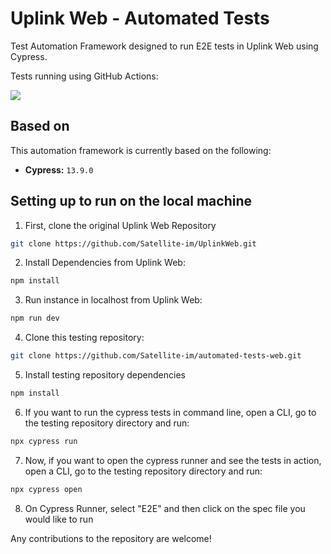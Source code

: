 # Uplink Web - Automated Tests

Test Automation Framework designed to run E2E tests in Uplink Web using Cypress.

Tests running using GitHub Actions:

<p align="left">
    <a href="https://github.com/Satellite-im/automated-tests-web/actions"><img src="https://github.com/Satellite-im/automated-tests-web/actions/workflows/automated-tests.yml/badge.svg" /></a>
</p>

## Based on

This automation framework is currently based on the following:

- **Cypress:** `13.9.0`

## Setting up to run on the local machine

1. First, clone the original Uplink Web Repository

```sh
git clone https://github.com/Satellite-im/UplinkWeb.git
```

2. Install Dependencies from Uplink Web:

```sh
npm install
```

3. Run instance in localhost from Uplink Web:

```sh
npm run dev
```

4. Clone this testing repository:

```sh
git clone https://github.com/Satellite-im/automated-tests-web.git
```

5. Install testing repository dependencies

```sh
npm install
```

6. If you want to run the cypress tests in command line, open a CLI, go to the testing repository directory and run:

```sh
npx cypress run
```

7. Now, if you want to open the cypress runner and see the tests in action, open a CLI, go to the testing repository directory and run:

```sh
npx cypress open
```

8. On Cypress Runner, select "E2E" and then click on the spec file you would like to run

Any contributions to the repository are welcome!
